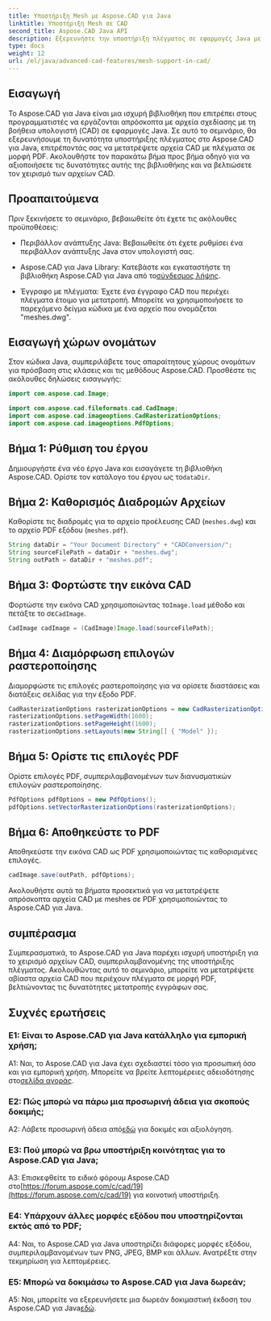 ```yaml
---
title: Υποστήριξη Mesh με Aspose.CAD για Java
linktitle: Υποστήριξη Mesh σε CAD
second_title: Aspose.CAD Java API
description: Εξερευνήστε την υποστήριξη πλέγματος σε εφαρμογές Java με το Aspose.CAD. Μετατρέψτε αρχεία CAD σε PDF χωρίς κόπο.
type: docs
weight: 12
url: /el/java/advanced-cad-features/mesh-support-in-cad/
---
```

## Εισαγωγή

Το Aspose.CAD για Java είναι μια ισχυρή βιβλιοθήκη που επιτρέπει στους προγραμματιστές να εργάζονται απρόσκοπτα με αρχεία σχεδίασης με τη βοήθεια υπολογιστή (CAD) σε εφαρμογές Java. Σε αυτό το σεμινάριο, θα εξερευνήσουμε τη δυνατότητα υποστήριξης πλέγματος στο Aspose.CAD για Java, επιτρέποντάς σας να μετατρέψετε αρχεία CAD με πλέγματα σε μορφή PDF. Ακολουθήστε τον παρακάτω βήμα προς βήμα οδηγό για να αξιοποιήσετε τις δυνατότητες αυτής της βιβλιοθήκης και να βελτιώσετε τον χειρισμό των αρχείων CAD.

## Προαπαιτούμενα

Πριν ξεκινήσετε το σεμινάριο, βεβαιωθείτε ότι έχετε τις ακόλουθες προϋποθέσεις:

- Περιβάλλον ανάπτυξης Java: Βεβαιωθείτε ότι έχετε ρυθμίσει ένα περιβάλλον ανάπτυξης Java στον υπολογιστή σας.

-  Aspose.CAD για Java Library: Κατεβάστε και εγκαταστήστε τη βιβλιοθήκη Aspose.CAD για Java από το[σύνδεσμος λήψης](https://releases.aspose.com/cad/java/).

- Έγγραφο με πλέγματα: Έχετε ένα έγγραφο CAD που περιέχει πλέγματα έτοιμο για μετατροπή. Μπορείτε να χρησιμοποιήσετε το παρεχόμενο δείγμα κώδικα με ένα αρχείο που ονομάζεται "meshes.dwg".

## Εισαγωγή χώρων ονομάτων

Στον κώδικα Java, συμπεριλάβετε τους απαραίτητους χώρους ονομάτων για πρόσβαση στις κλάσεις και τις μεθόδους Aspose.CAD. Προσθέστε τις ακόλουθες δηλώσεις εισαγωγής:

```java
import com.aspose.cad.Image;

import com.aspose.cad.fileformats.cad.CadImage;
import com.aspose.cad.imageoptions.CadRasterizationOptions;
import com.aspose.cad.imageoptions.PdfOptions;
```

## Βήμα 1: Ρύθμιση του έργου

Δημιουργήστε ένα νέο έργο Java και εισαγάγετε τη βιβλιοθήκη Aspose.CAD. Ορίστε τον κατάλογο του έργου ως το`dataDir`.

## Βήμα 2: Καθορισμός Διαδρομών Αρχείων

Καθορίστε τις διαδρομές για το αρχείο προέλευσης CAD (`meshes.dwg`) και το αρχείο PDF εξόδου (`meshes.pdf`).

```java
String dataDir = "Your Document Directory" + "CADConversion/";
String sourceFilePath = dataDir + "meshes.dwg";
String outPath = dataDir + "meshes.pdf";
```

## Βήμα 3: Φορτώστε την εικόνα CAD

 Φορτώστε την εικόνα CAD χρησιμοποιώντας το`Image.load` μέθοδο και πετάξτε το σε`CadImage`.

```java
CadImage cadImage = (CadImage)Image.load(sourceFilePath);
```

## Βήμα 4: Διαμόρφωση επιλογών ραστεροποίησης

Διαμορφώστε τις επιλογές ραστεροποίησης για να ορίσετε διαστάσεις και διατάξεις σελίδας για την έξοδο PDF.

```java
CadRasterizationOptions rasterizationOptions = new CadRasterizationOptions();
rasterizationOptions.setPageWidth(1600);
rasterizationOptions.setPageHeight(1600);
rasterizationOptions.setLayouts(new String[] { "Model" });
```

## Βήμα 5: Ορίστε τις επιλογές PDF

Ορίστε επιλογές PDF, συμπεριλαμβανομένων των διανυσματικών επιλογών ραστεροποίησης.

```java
PdfOptions pdfOptions = new PdfOptions();
pdfOptions.setVectorRasterizationOptions(rasterizationOptions);
```

## Βήμα 6: Αποθηκεύστε το PDF

Αποθηκεύστε την εικόνα CAD ως PDF χρησιμοποιώντας τις καθορισμένες επιλογές.

```java
cadImage.save(outPath, pdfOptions);
```

Ακολουθήστε αυτά τα βήματα προσεκτικά για να μετατρέψετε απρόσκοπτα αρχεία CAD με meshes σε PDF χρησιμοποιώντας το Aspose.CAD για Java.

## συμπέρασμα

Συμπερασματικά, το Aspose.CAD για Java παρέχει ισχυρή υποστήριξη για το χειρισμό αρχείων CAD, συμπεριλαμβανομένης της υποστήριξης πλέγματος. Ακολουθώντας αυτό το σεμινάριο, μπορείτε να μετατρέψετε αβίαστα αρχεία CAD που περιέχουν πλέγματα σε μορφή PDF, βελτιώνοντας τις δυνατότητες μετατροπής εγγράφων σας.

## Συχνές ερωτήσεις

### Ε1: Είναι το Aspose.CAD για Java κατάλληλο για εμπορική χρήση;

 A1: Ναι, το Aspose.CAD για Java έχει σχεδιαστεί τόσο για προσωπική όσο και για εμπορική χρήση. Μπορείτε να βρείτε λεπτομέρειες αδειοδότησης στο[σελίδα αγοράς](https://purchase.aspose.com/buy).

### Ε2: Πώς μπορώ να πάρω μια προσωρινή άδεια για σκοπούς δοκιμής;

 A2: Λάβετε προσωρινή άδεια από[εδώ](https://purchase.aspose.com/temporary-license/) για δοκιμές και αξιολόγηση.

### Ε3: Πού μπορώ να βρω υποστήριξη κοινότητας για το Aspose.CAD για Java;

 A3: Επισκεφθείτε το ειδικό φόρουμ Aspose.CAD στο[https://forum.aspose.com/c/cad/19](https://forum.aspose.com/c/cad/19) για κοινοτική υποστήριξη.

### Ε4: Υπάρχουν άλλες μορφές εξόδου που υποστηρίζονται εκτός από το PDF;

A4: Ναι, το Aspose.CAD για Java υποστηρίζει διάφορες μορφές εξόδου, συμπεριλαμβανομένων των PNG, JPEG, BMP και άλλων. Ανατρέξτε στην τεκμηρίωση για λεπτομέρειες.

### Ε5: Μπορώ να δοκιμάσω το Aspose.CAD για Java δωρεάν;

 A5: Ναι, μπορείτε να εξερευνήσετε μια δωρεάν δοκιμαστική έκδοση του Aspose.CAD για Java[εδώ](https://releases.aspose.com/).